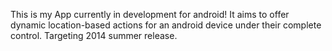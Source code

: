 This is my App currently in development for android! It aims to offer dynamic location-based actions for an android device
under their complete control. Targeting 2014 summer release.
